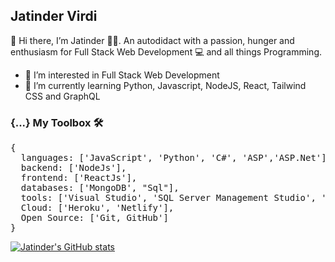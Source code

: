 <h2>Jatinder Virdi</h2>
👋 Hi there, I’m Jatinder 👳‍♂️. An autodidact with a passion, hunger and enthusiasm for Full Stack Web Development 💻 and all things Programming.

- 👀 I’m interested in Full Stack Web Development
- 🌱 I’m currently learning Python, Javascript, NodeJS, React, Tailwind CSS and GraphQL

<h3>{...} My Toolbox 🛠 </h3>
<pre>{
  languages: ['JavaScript', 'Python', 'C#', 'ASP','ASP.Net'],
  backend: ['NodeJs'],
  frontend: ['ReactJs'],
  databases: ['MongoDB', "Sql"],
  tools: ['Visual Studio', 'SQL Server Management Studio', 'Vs code', 'Postman', 'MongoDB Compass', 'Jupyter Notebooks'],
  Cloud: ['Heroku', 'Netlify'],
  Open Source: ['Git, GitHub']
}</pre>

[![Jatinder's GitHub stats](https://github-readme-stats.vercel.app/api?username=VIRDIJS)](https://github.com/VIRDIJS/github-readme-stats)

<!---
VIRDIJS/VIRDIJS is a ✨ special ✨ repository because its `README.md` (this file) appears on your GitHub profile.
You can click the Preview link to take a look at your changes.
--->
